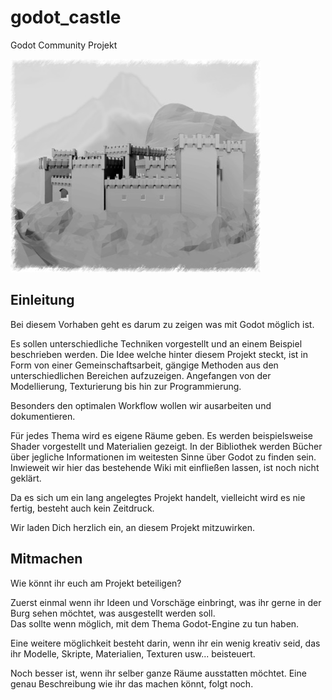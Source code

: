 # godot_castle
Godot Community Projekt

![Burg](wiki/Burg_2019-08-31_smal.jpg)

## Einleitung
Bei diesem Vorhaben geht es darum zu zeigen was
mit Godot möglich ist.

Es sollen unterschiedliche Techniken vorgestellt und an einem Beispiel
beschrieben werden. Die Idee welche hinter diesem Projekt steckt, ist in Form
von einer Gemeinschaftsarbeit, gängige Methoden aus den unterschiedlichen
Bereichen aufzuzeigen. Angefangen von der Modellierung, Texturierung bis hin
zur Programmierung.

Besonders den optimalen Workflow wollen wir ausarbeiten und dokumentieren.

Für jedes Thema wird es eigene Räume geben. Es werden beispielsweise Shader
vorgestellt und Materialien gezeigt. In der Bibliothek werden Bücher über
jegliche Informationen im weitesten Sinne über Godot zu finden sein.
Inwieweit wir hier das bestehende Wiki mit einfließen lassen, ist noch nicht geklärt.

Da es sich um ein lang angelegtes Projekt handelt, vielleicht wird es nie fertig,
besteht auch kein Zeitdruck.

Wir laden Dich herzlich ein, an diesem Projekt mitzuwirken.

## Mitmachen
Wie könnt ihr euch am Projekt beteiligen?

Zuerst einmal wenn ihr Ideen und Vorschäge einbringt, was ihr gerne in der Burg sehen möchtet, was ausgestellt werden soll.  
Das sollte wenn möglich, mit dem Thema Godot-Engine zu tun haben.

Eine weitere möglichkeit besteht darin, wenn ihr ein wenig kreativ seid, das ihr Modelle, Skripte, Materialien, Texturen usw... beisteuert.

Noch besser ist, wenn ihr selber ganze Räume ausstatten möchtet.
Eine genau Beschreibung wie ihr das machen könnt, folgt noch.
